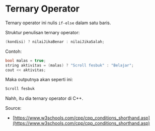 # Ternary Operator

Ternary operator ini nulis `if-else` dalam satu baris.

Struktur penulisan ternary operator:

```cpp
(kondisi) ? nilaiJikaBenar : nilaiJikaSalah;
```

Contoh:

```cpp
bool malas = true;
string aktivitas = (malas) ? "Scroll fesbuk" : "Belajar";
cout << aktivitas;
```

Maka outputnya akan seperti ini:

```bash
Scroll fesbuk
```

Nahh, itu dia ternary operator di C++.

Source:
- [https://www.w3schools.com/cpp/cpp_conditions_shorthand.asp](https://www.w3schools.com/cpp/cpp_conditions_shorthand.asp)
